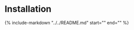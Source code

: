 # Installation

{%
  include-markdown "../../README.md"
  start="<!-- installation-start -->"
  end="<!-- installation-end -->"
%}

